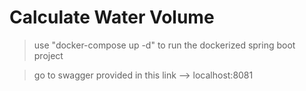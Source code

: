 
# Calculate Water Volume

> use "docker-compose up -d" to run the dockerized spring boot project 

> go to swagger provided in this link --> localhost:8081

